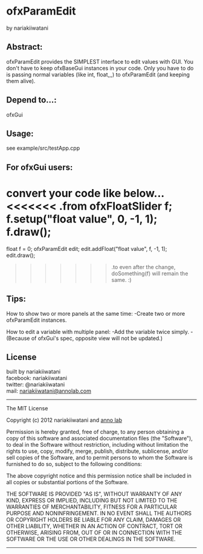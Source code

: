 ofxParamEdit
============
by nariakiiwatani

Abstract:------------
ofxParamEdit provides the SIMPLEST interface to edit values with GUI.
You don't have to keep ofxBaseGui instances in your code.
Only you have to do is passing normal variables (like int, float,,,) to ofxParamEdit (and keeping them alive).

Depend to...:
------------
ofxGui

Usage:
------------
see example/src/testApp.cpp

For ofxGui users:
------------
convert your code like below...
<<<<<<< .from
ofxFloatSlider f;
f.setup("float value", 0, -1, 1);
f.draw();
=======
float f = 0;
ofxParamEdit edit;
edit.addFloat("float value", f, -1, 1);
edit.draw();
>>>>>>> .to
even after the change, doSomething(f) will remain the same. :)


Tips:
------------
How to show two or more panels at the same time:
-Create two or more ofxParamEdit instances.

How to edit a variable with multiple panel:
-Add the variable twice simply.
-(Because of ofxGui's spec, opposite view will not be updated.)


License
------------
built by nariakiiwatani  
facebook: nariakiiwatani  
twitter: @nariakiiwatani  
mail: nariakiiwatani@annolab.com  

----------------------------------------------------------

The MIT License

Copyright (c) 2012 nariakiiwatani and [anno lab]( http://www.annolab.com/ "anno lab")

Permission is hereby granted, free of charge, to any person obtaining a copy
of this software and associated documentation files (the "Software"), to deal
in the Software without restriction, including without limitation the rights
to use, copy, modify, merge, publish, distribute, sublicense, and/or sell
copies of the Software, and to permit persons to whom the Software is
furnished to do so, subject to the following conditions:

The above copyright notice and this permission notice shall be included in
all copies or substantial portions of the Software.

THE SOFTWARE IS PROVIDED "AS IS", WITHOUT WARRANTY OF ANY KIND, EXPRESS OR
IMPLIED, INCLUDING BUT NOT LIMITED TO THE WARRANTIES OF MERCHANTABILITY,
FITNESS FOR A PARTICULAR PURPOSE AND NONINFRINGEMENT. IN NO EVENT SHALL THE
AUTHORS OR COPYRIGHT HOLDERS BE LIABLE FOR ANY CLAIM, DAMAGES OR OTHER
LIABILITY, WHETHER IN AN ACTION OF CONTRACT, TORT OR OTHERWISE, ARISING FROM,
OUT OF OR IN CONNECTION WITH THE SOFTWARE OR THE USE OR OTHER DEALINGS IN
THE SOFTWARE.

----------------------------------------------------------
